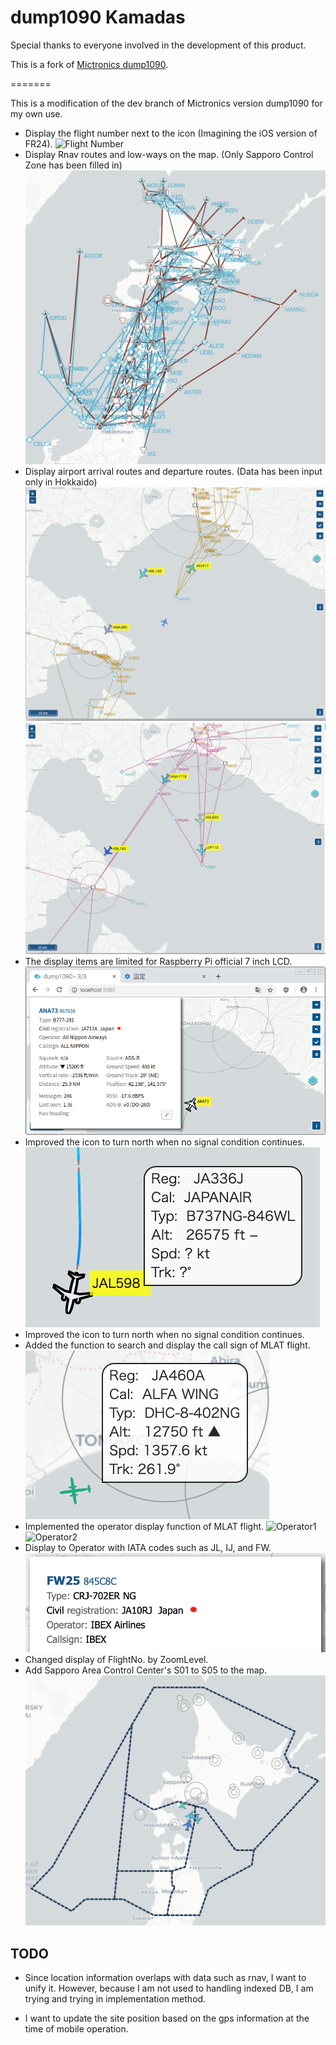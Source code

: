 # dump1090 Kamadas

Special thanks to everyone involved in the development of this product.

This is a fork of [Mictronics dump1090](https://github.com/Mictronics/dump1090).

=======

This is a modification of the dev branch of Mictronics version dump1090 for my own use.

* Display the flight number next to the icon (Imagining the iOS version of FR24).
![Flight Number](https://github.com/kamadas/dump1090/blob/images/images/FlightNo3.png)
* Display Rnav routes and low-ways on the map. (Only Sapporo Control Zone has been filled in)
![All_Rnav_and_Low-way](https://github.com/kamadas/dump1090/blob/images/images/All_Rnav_and_Low-way.png)
* Display airport arrival routes and departure routes. (Data has been input only in Hokkaido)
![Arrival](https://github.com/kamadas/dump1090/blob/images/images/Arrival.png)
![Deperture](https://github.com/kamadas/dump1090/blob/images/images/Deperture.png)
* The display items are limited for Raspberry Pi official 7 inch LCD.
![LCD](https://github.com/kamadas/dump1090/blob/images/images/LCD_infoscreen.png)
* Improved the icon to turn north when no signal condition continues.
![Track](https://github.com/kamadas/dump1090/blob/images/images/NOT_track_to_North.png)
* Improved the icon to turn north when no signal condition continues.
* Added the function to search and display the call sign of MLAT flight.
![MLAT](https://github.com/kamadas/dump1090/blob/images/images/alfa-wing.png)
* Implemented the operator display function of MLAT flight.
![Operator1](https://github.com/kamadas/dump1090/blob/images/images/operator1.png)
![Operator2](https://github.com/kamadas/dump1090/blob/images/images/operator2.png)
* Display to Operator with IATA codes such as JL, IJ, and FW.
![Operator3](https://github.com/kamadas/dump1090/blob/images/images/fw.png)
* Changed display of FlightNo. by ZoomLevel.
* Add Sapporo Area Control Center's S01 to S05 to the map.
![Sapporo ACC](https://github.com/kamadas/dump1090/blob/images/acc.png)

## TODO

* Since location information overlaps with data such as rnav, I want to unify it.
 However, because I am not used to handling indexed DB, I am trying and trying in implementation method.

* I want to update the site position based on the gps information at the time of mobile operation.
